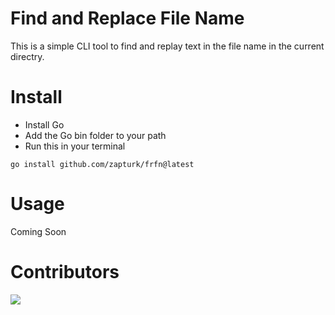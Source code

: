 # Find and Replace File Name
This is a simple CLI tool to find and replay text in the file name in the current directry.

Install
==================
- Install Go
- Add the Go bin folder to your path
- Run this in your terminal
```
go install github.com/zapturk/frfn@latest
```

Usage
==================
Coming Soon


Contributors
==================
<a href="https://github.com/zapturk/frfn/graphs/contributors">
  <img src="https://contrib.rocks/image?repo=zapturk/frfn&max=500&columns=20&anon=1" />
</a>